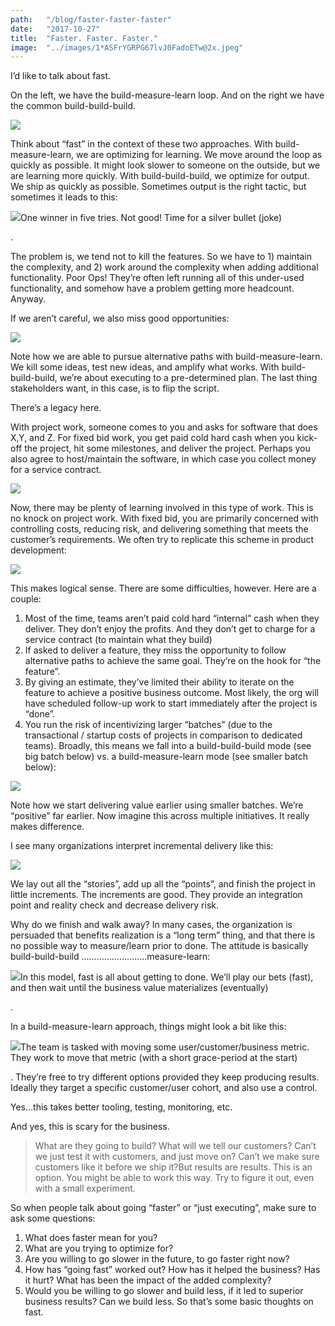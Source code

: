 ```yaml
---
path:	"/blog/faster-faster-faster"
date:	"2017-10-27"
title:	"Faster. Faster. Faster."
image:	"../images/1*ASFrYGRPG67lvJ0FadoETw@2x.jpeg"
---
```


I’d like to talk about fast.

On the left, we have the build-measure-learn loop. And on the right we have the common build-build-build.

![](../images/1*ASFrYGRPG67lvJ0FadoETw@2x.jpeg)

Think about “fast” in the context of these two approaches. With build-measure-learn, we are optimizing for learning. We move around the loop as quickly as possible. It might look slower to someone on the outside, but we are learning more quickly. With build-build-build, we optimize for output. We ship as quickly as possible. Sometimes output is the right tactic, but sometimes it leads to this:

![](../images/1*nkH40MBF5tN-r0ou2w2wdQ@2x.jpeg)One winner in five tries. Not good! Time for a silver bullet (joke)

.

The problem is, we tend not to kill the features. So we have to 1) maintain the complexity, and 2) work around the complexity when adding additional functionality. Poor Ops! They’re often left running all of this under-used functionality, and somehow have a problem getting more headcount. Anyway.

If we aren’t careful, we also miss good opportunities:

![](../images/1*ejKj2-fJ0u7RgBxPrK1jHw@2x.jpeg)

Note how we are able to pursue alternative paths with build-measure-learn. We kill some ideas, test new ideas, and amplify what works. With build-build-build, we’re about executing to a pre-determined plan. The last thing stakeholders want, in this case, is to flip the script.

There’s a legacy here.

With project work, someone comes to you and asks for software that does X,Y, and Z. For fixed bid work, you get paid cold hard cash when you kick-off the project, hit some milestones, and deliver the project. Perhaps you also agree to host/maintain the software, in which case you collect money for a service contract.

![](../images/1*wWf7Eg-vO2BAaJpEdt396w@2x.jpeg)

Now, there may be plenty of learning involved in this type of work. This is no knock on project work. With fixed bid, you are primarily concerned with controlling costs, reducing risk, and delivering something that meets the customer’s requirements. We often try to replicate this scheme in product development:

![](../images/1*OIaGL1G2sF__agFf9QprmA@2x.jpeg)

This makes logical sense. There are some difficulties, however. Here are a couple:

1. Most of the time, teams aren’t paid cold hard “internal” cash when they deliver. They don’t enjoy the profits. And they don’t get to charge for a service contract (to maintain what they build)
2. If asked to deliver a feature, they miss the opportunity to follow alternative paths to achieve the same goal. They’re on the hook for “the feature”.
3. By giving an estimate, they’ve limited their ability to iterate on the feature to achieve a positive business outcome. Most likely, the org will have scheduled follow-up work to start immediately after the project is “done”.
4. You run the risk of incentivizing larger “batches” (due to the transactional / startup costs of projects in comparison to dedicated teams).
Broadly, this means we fall into a build-build-build mode (see big batch below) vs. a build-measure-learn mode (see smaller batch below):

![](../images/1*Z5aQbJki_roPWZb-XrvSYA@2x.jpeg)

Note how we start delivering value earlier using smaller batches. We’re “positive” far earlier. Now imagine this across multiple initiatives. It really makes difference.

I see many organizations interpret incremental delivery like this:

![](../images/1*I-3v-l7FcGsTrPOTS1WnKA@2x.jpeg)

We lay out all the “stories”, add up all the “points”, and finish the project in little increments. The increments are good. They provide an integration point and reality check and decrease delivery risk.

Why do we finish and walk away? In many cases, the organization is persuaded that benefits realization is a “long term” thing, and that there is no possible way to measure/learn prior to done. The attitude is basically build-build-build ……………………..measure-learn:

![](../images/1*gmZ2scszMAUzD3SuWLniCg@2x.jpeg)In this model, fast is all about getting to done. We’ll play our bets (fast), and then wait until the business value materializes (eventually)

.

In a build-measure-learn approach, things might look a bit like this:

![](../images/1*ufDJmPxwAsV2Z8ozksgihQ@2x.jpeg)The team is tasked with moving some user/customer/business metric. They work to move that metric (with a short grace-period at the start)

. They’re free to try different options provided they keep producing results. Ideally they target a specific customer/user cohort, and also use a control.

Yes…this takes better tooling, testing, monitoring, etc.

And yes, this is scary for the business.


> What are they going to build?
> What will we tell our customers?
> Can’t we just test it with customers, and just move on?
> Can’t we make sure customers like it before we ship it?But results are results. This is an option. You might be able to work this way. Try to figure it out, even with a small experiment.

So when people talk about going “faster” or “just executing”, make sure to ask some questions:

1. What does faster mean for you?
2. What are you trying to optimize for?
3. Are you willing to go slower in the future, to go faster right now?
4. How has “going fast” worked out? How has it helped the business? Has it hurt? What has been the impact of the added complexity?
5. Would you be willing to go slower and build less, if it led to superior business results? Can we build less.
So that’s some basic thoughts on fast.

